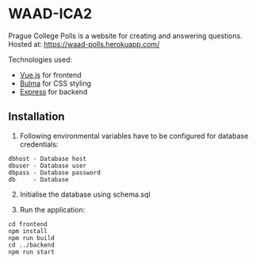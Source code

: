# WAAD-ICA2

Prague College Polls is a website for creating and answering questions. Hosted at: https://waad-polls.herokuapp.com/

Technologies used:
  - [Vue.js](https://vuejs.org/) for frontend 
  - [Bulma](https://bulma.io/) for CSS styling
  - [Express](https://expressjs.com/) for backend
  
## Installation 
1. Following environmental variables have to be configured for database credentials:
```
dbhost - Database host
dbuser - Database user
dbpass - Database password
db     - Database
```
2. Initialise the database using schema.sql

3. Run the application:
```
cd frontend
npm install
npm run build
cd ../backend
npm run start
```
